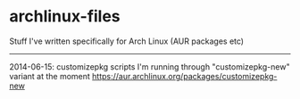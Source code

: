 archlinux-files
===============

Stuff I've written specifically for Arch Linux (AUR packages etc)




---

2014-06-15:
	customizepkg scripts I'm running through "customizepkg-new" variant
	at the moment https://aur.archlinux.org/packages/customizepkg-new

